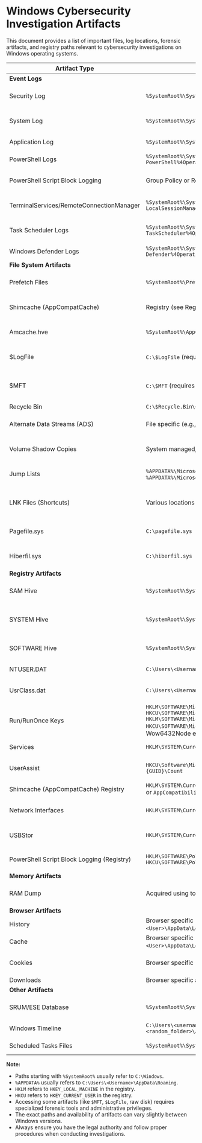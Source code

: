 # Windows Cybersecurity Investigation Artifacts

This document provides a list of important files, log locations, forensic artifacts, and registry paths relevant to cybersecurity investigations on Windows operating systems.

| Artifact Type          | Path/Location                                       | Description                                                                 |
|------------------------|-------------------------------------------------------|-----------------------------------------------------------------------------|
| **Event Logs** |                                                       |                                                                             |
| Security Log           | `%SystemRoot%\System32\winevt\Logs\Security.evtx`     | Records security-related events like logon attempts, resource access, etc.  |
| System Log             | `%SystemRoot%\System32\winevt\Logs\System.evtx`       | Records system-level events, driver issues, hardware failures.              |
| Application Log        | `%SystemRoot%\System32\winevt\Logs\Application.evtx`  | Records events logged by applications.                                      |
| PowerShell Logs        | `%SystemRoot%\System32\winevt\Logs\Microsoft-Windows-PowerShell%4Operational.evtx` | Records PowerShell command execution.                                         |
| PowerShell Script Block Logging | Group Policy or Registry (see Registry section) | Logs the actual content of PowerShell scripts executed.                     |
| TerminalServices/RemoteConnectionManager | `%SystemRoot%\System32\winevt\Logs\Microsoft-Windows-TerminalServices-LocalSessionManager%4Operational.evtx` | Records RDP session activity (logons, logoffs, disconnections).             |
| Task Scheduler Logs    | `%SystemRoot%\System32\winevt\Logs\Microsoft-Windows-TaskScheduler%4Operational.evtx` | Records task creation, modification, deletion, and execution.               |
| Windows Defender Logs  | `%SystemRoot%\System32\winevt\Logs\Microsoft-Windows-Windows Defender%4Operational.evtx` | Records Windows Defender AV detections and actions.                         |
| **File System Artifacts** |                                                       |                                                                             |
| Prefetch Files         | `%SystemRoot%\Prefetch\`                             | Stores information about applications that have been run on the system.     |
| Shimcache (AppCompatCache) | Registry (see Registry section)                     | Stores information about application compatibility, including executable paths. |
| Amcache.hve            | `%SystemRoot%\AppCompat\Programs\Amcache.hve`         | Contains information about recently run applications and their SHA1 hashes. |
| $LogFile               | `C:\$LogFile` (requires raw disk access)              | NTFS file system journal, records metadata changes to files and directories.  |
| $MFT                   | `C:\$MFT` (requires raw disk access)                  | Master File Table, contains information about all files and directories on an NTFS volume. |
| Recycle Bin            | `C:\$Recycle.Bin\<User SID>\`                         | Contains deleted files.                                                     |
| Alternate Data Streams (ADS) | File specific (e.g., `file.txt:hidden_stream`)      | Allows data to be stored in hidden streams attached to files.               |
| Volume Shadow Copies   | System managed, accessible via tools like `vssadmin`  | Snapshots of disk volumes, can contain older versions of files.             |
| Jump Lists             | `%APPDATA%\Microsoft\Windows\Recent\AutomaticDestinations\` & `%APPDATA%\Microsoft\Windows\Recent\CustomDestinations\` | Stores recently accessed files and applications by users.                   |
| LNK Files (Shortcuts)  | Various locations (Desktop, Recent Items, Startup)    | Contain metadata about the target file/application, including original path and timestamps. |
| Pagefile.sys           | `C:\pagefile.sys`                                     | System paging file, stores data swapped out from RAM.                       |
| Hiberfil.sys           | `C:\hiberfil.sys`                                     | Stores system memory content when the system hibernates.                    |
| **Registry Artifacts** |                                                       |                                                                             |
| SAM Hive               | `%SystemRoot%\System32\config\SAM`                    | Stores local user account information and password hashes.                  |
| SYSTEM Hive            | `%SystemRoot%\System32\config\SYSTEM`                 | Contains system configuration information, services, drivers, boot settings. |
| SOFTWARE Hive          | `%SystemRoot%\System32\config\SOFTWARE`               | Contains software installation information and settings.                    |
| NTUSER.DAT             | `C:\Users\<Username>\NTUSER.DAT`                      | Stores user-specific registry settings.                                     |
| UsrClass.dat           | `C:\Users\<Username>\AppData\Local\Microsoft\Windows\UsrClass.dat` | Stores user-specific COM object and shell extension information.        |
| Run/RunOnce Keys       | `HKLM\SOFTWARE\Microsoft\Windows\CurrentVersion\Run` <br> `HKCU\SOFTWARE\Microsoft\Windows\CurrentVersion\Run` <br> `HKLM\SOFTWARE\Microsoft\Windows\CurrentVersion\RunOnce` <br> `HKCU\SOFTWARE\Microsoft\Windows\CurrentVersion\RunOnce` (and Wow6432Node equivalents) | Programs listed here automatically run at startup.                          |
| Services               | `HKLM\SYSTEM\CurrentControlSet\Services`              | Configuration information for system services.                              |
| UserAssist             | `HKCU\Software\Microsoft\Windows\CurrentVersion\Explorer\UserAssist\{GUID}\Count` | Encoded information about GUI programs executed by the user.                |
| Shimcache (AppCompatCache) Registry | `HKLM\SYSTEM\CurrentControlSet\Control\Session Manager\AppCompatCache` or `AppCompatibility` | Stores information about application compatibility.                         |
| Network Interfaces     | `HKLM\SYSTEM\CurrentControlSet\Services\Tcpip\Parameters\Interfaces\` | Information about network interfaces and their configurations.              |
| USBStor                | `HKLM\SYSTEM\CurrentControlSet\Enum\USBSTOR`          | Information about USB devices that have been connected to the system.       |
| PowerShell Script Block Logging (Registry) | `HKLM\SOFTWARE\Policies\Microsoft\Windows\PowerShell\ScriptBlockLogging` <br> `HKCU\SOFTWARE\Policies\Microsoft\Windows\PowerShell\ScriptBlockLogging` | Enable/Disable PowerShell Script Block Logging. `EnableScriptBlockLogging=1` |
| **Memory Artifacts** |                                                       |                                                                             |
| RAM Dump               | Acquired using tools like `dumpit.exe`, `FTK Imager`  | A complete snapshot of the system's volatile memory (RAM).                  |
| **Browser Artifacts** |                                                       |                                                                             |
| History                | Browser specific (e.g., Chrome: `C:\Users\<User>\AppData\Local\Google\Chrome\User Data\Default\History`) | Records visited websites.                                                   |
| Cache                  | Browser specific (e.g., Edge: `C:\Users\<User>\AppData\Local\Microsoft\Edge\User Data\Default\Cache`) | Stores temporary internet files.                                            |
| Cookies                | Browser specific                                      | Small files stored by websites to remember user preferences or session info. |
| Downloads              | Browser specific and `C:\Users\<User>\Downloads`       | Records downloaded files.                                                   |
| **Other Artifacts** |                                                       |                                                                             |
| SRUM/ESE Database      | `%SystemRoot%\System32\sru\SRUDB.dat`                 | System Resource Usage Monitor - tracks process execution, network usage.    |
| Windows Timeline       | `C:\Users\<username>\AppData\Local\ConnectedDevicesPlatform\<random_folder>\ActivitiesCache.db` | SQLite database storing user activity history.                              |
| Scheduled Tasks Files  | `%SystemRoot%\System32\Tasks\`                        | XML files defining scheduled tasks.                                         |

**Note:**
* Paths starting with `%SystemRoot%` usually refer to `C:\Windows`.
* `%APPDATA%` usually refers to `C:\Users\<Username>\AppData\Roaming`.
* `HKLM` refers to `HKEY_LOCAL_MACHINE` in the registry.
* `HKCU` refers to `HKEY_CURRENT_USER` in the registry.
* Accessing some artifacts (like `$MFT`, `$LogFile`, raw disk) requires specialized forensic tools and administrative privileges.
* The exact paths and availability of artifacts can vary slightly between Windows versions.
* Always ensure you have the legal authority and follow proper procedures when conducting investigations.

